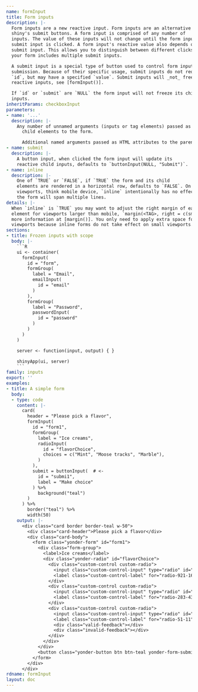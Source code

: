 ```yaml
---
name: formInput
title: Form inputs
description: |-
  Form inputs are a new reactive input. Form inputs are an alternative to
  shiny's submit buttons. A form input is comprised of any number of
  inputs. The value of these inputs will not change until the form input's
  submit input is clicked. A form input's reactive value also depends on the
  submit input. This allows you to distinguish between different clicks if
  your form includes multiple submit inputs.

  A submit input is a special type of button used to control form input
  submission. Because of their specific usage, submit inputs do not require an
  `id`, but may have a specified `value`. Submit inputs will _not_ freeze all
  reactive inputs, see [formInput()].

  If `id` or `submit` are `NULL` the form input will not freeze its child
  inputs.
inheritParams: checkboxInput
parameters:
- name: '...'
  description: |-
    Any number of unnamed arguments (inputs or tag elements) passed as
      child elements to the form.

      Additional named arguments passed as HTML attributes to the parent element.
- name: submit
  description: |-
    A button input, when clicked the form input will update its
    reactive child inputs, defaults to `buttonInput(NULL, "Submit")`.
- name: inline
  description: |-
    One of `TRUE` or `FALSE`, if `TRUE` the form and its child
    elements are rendered in a horizontal row, defaults to `FALSE`. On small
    viewports, think mobile device, `inline` intentionally has no effect and
    the form will span multiple lines.
details: |-
  When `inline` is `TRUE` you may want to adjust the right margin of each child
  element for viewports larger than mobile, `margin(<TAG>, right = c(sm = 2))`,
  more information at [margin()]. You only need to apply extra space for larger
  viewports because inline forms do not take effect on small viewports.
sections:
- title: Frozen inputs with scope
  body: |-
    ```R
    ui <- container(
      formInput(
        id = "form",
        formGroup(
          label = "Email",
          emailInput(
            id = "email"
          )
        ),
        formGroup(
          label = "Password",
          passwordInput(
            id = "password"
          )
        )
      )
    )

    server <- function(input, output) { }

    shinyApp(ui, server)
    ```
family: inputs
export: ''
examples:
- title: A simple form
  body:
  - type: code
    content: |-
      card(
        header = "Please pick a flavor",
        formInput(
          id = "form1",
          formGroup(
            label = "Ice creams",
            radioInput(
              id = "flavorChoice",
              choices = c("Mint", "Moose tracks", "Marble"),
            )
          ),
          submit = buttonInput(  # <-
            id = "submi1",
            label = "Make choice"
          ) %>%
            background("teal")
        )
      ) %>%
        border("teal") %>%
        width(50)
    output: |-
      <div class="card border border-teal w-50">
        <div class="card-header">Please pick a flavor</div>
        <div class="card-body">
          <form class="yonder-form" id="form1">
            <div class="form-group">
              <label>Ice creams</label>
              <div class="yonder-radio" id="flavorChoice">
                <div class="custom-control custom-radio">
                  <input class="custom-control-input" type="radio" id="radio-921-160" name="flavorChoice" value="Mint" checked autocomplete="off"/>
                  <label class="custom-control-label" for="radio-921-160">Mint</label>
                </div>
                <div class="custom-control custom-radio">
                  <input class="custom-control-input" type="radio" id="radio-283-437" name="flavorChoice" value="Moose tracks" autocomplete="off"/>
                  <label class="custom-control-label" for="radio-283-437">Moose tracks</label>
                </div>
                <div class="custom-control custom-radio">
                  <input class="custom-control-input" type="radio" id="radio-51-11" name="flavorChoice" value="Marble" autocomplete="off"/>
                  <label class="custom-control-label" for="radio-51-11">Marble</label>
                  <div class="valid-feedback"></div>
                  <div class="invalid-feedback"></div>
                </div>
              </div>
            </div>
            <button class="yonder-button btn btn-teal yonder-form-submit" type="button" role="button" id="submi1" autocomplete="off">Make choice</button>
          </form>
        </div>
      </div>
rdname: formInput
layout: doc
---
```

